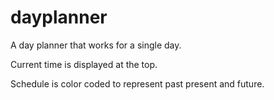 # dayplanner

A day planner that works for a single day.

Current time is displayed at the top.

Schedule is color coded to represent past present and future.